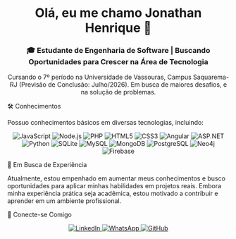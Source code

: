 <h1 align="center">Olá, eu me chamo Jonathan Henrique 👋</h1>

<h3 align="center">🎓 Estudante de Engenharia de Software | Buscando Oportunidades para Crescer na Área de Tecnologia</h3>

<p align="center">Cursando o 7º período na Universidade de Vassouras, Campus Saquarema-RJ (Previsão de Conclusão: Julho/2026). Em busca de maiores desafios, e na solução de problemas.</p>

🛠️ Conhecimentos

<p>Possuo conhecimentos básicos em diversas tecnologias, incluindo:</p>

<p align="center">
<img src="https://www.google.com/search?q=https://img.shields.io/badge/JavaScript-F7DF1E%3Fstyle%3Dfor-the-badge%26logo%3Djavascript%26logoColor%3Dblack" alt="JavaScript">
<img src="https://www.google.com/search?q=https://img.shields.io/badge/Node.js-339933%3Fstyle%3Dfor-the-badge%26logo%3Dnodedotjs%26logoColor%3Dwhite" alt="Node.js">
<img src="https://www.google.com/search?q=https://img.shields.io/badge/PHP-777BB4%3Fstyle%3Dfor-the-badge%26logo%3Dphp%26logoColor%3Dwhite" alt="PHP">
<img src="https://img.shields.io/badge/HTML5-E34F26?style=for-the-badge&logo=html5&logoColor=white" alt="HTML5">
<img src="https://img.shields.io/badge/CSS3-1572B6?style=for-the-badge&logo=css3&logoColor=white" alt="CSS3">
<img src="https://img.shields.io/badge/Angular-DD0031?style=for-the-badge&logo=angular&logoColor=white" alt="Angular">
<img src="https://www.google.com/search?q=https://img.shields.io/badge/ASP.NET-000000%3Fstyle%3Dfor-the-badge%26logo%3D.net%26logoColor%3Dwhite" alt="ASP.NET">
<img src="https://www.google.com/search?q=https://img.shields.io/badge/Python-3776AB%3Fstyle%3Dfor-the-badge%26logo%3Dpython%26logoColor%3Dwhite" alt="Python">
<img src="https://www.google.com/search?q=https://img.shields.io/badge/SQLite-000%3Fstyle%3Dfor-the-badge%26logo%3Dsqlite%26logoColor%3Dwhite" alt="SQLite">
<img src="https://img.shields.io/badge/MySQL-4479A1?style=for-the-badge&logo=mysql&logoColor=white" alt="MySQL">
<img src="https://www.google.com/search?q=https://img.shields.io/badge/MongoDB-47A248%3Fstyle%3Dfor-the-badge%26logo%3Dmongodb%26logoColor%3Dwhite" alt="MongoDB">
<img src="https://www.google.com/search?q=https://img.shields.io/badge/PostgreSQL-316192%3Fstyle%3Dfor-the-badge%26logo%3Dpostgresql%26logoColor%3Dwhite" alt="PostgreSQL">
<img src="https://www.google.com/search?q=https://img.shields.io/badge/Neo4j-008CC1%3Fstyle%3Dfor-the-badge%26logo%3Dneo4j%26logoColor%3Dwhite" alt="Neo4j">
<img src="https://www.google.com/search?q=https://img.shields.io/badge/Firebase-FFCA28%3Fstyle%3Dfor-the-badge%26logo%3Dfirebase%26logoColor%3Dblack" alt="Firebase">
</p>

🌱 Em Busca de Experiência

<p>Atualmente, estou empenhado em aumentar meus conhecimentos e busco oportunidades para aplicar minhas habilidades em projetos reais. Embora minha experiência prática seja acadêmica, estou motivado a contribuir e aprender em um ambiente profissional.</p>

🔗 Conecte-se Comigo

<p align="center">
<a href="https://www.linkedin.com/in/jonathan-almeida-236a90213" target="_blank">
<img src="https://img.shields.io/badge/LinkedIn-0077B5?style=for-the-badge&logo=linkedin&logoColor=white" alt="LinkedIn">
</a>
<a href="https://www.google.com/search?q=https://wa.me/5522992054495" target="_blank">
<img src="https://img.shields.io/badge/WhatsApp-25D366?style=for-the-badge&logo=whatsapp&logoColor=white" alt="WhatsApp">
</a>
<a href="https://github.com/Jonathan-EngSoftware" target="_blank">
<img src="https://img.shields.io/badge/GitHub-100000?style=for-the-badge&logo=github&logoColor=white" alt="GitHub">
</a>
</p>
